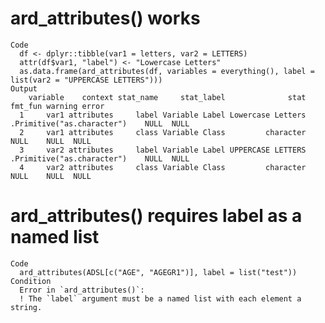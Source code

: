 # ard_attributes() works

    Code
      df <- dplyr::tibble(var1 = letters, var2 = LETTERS)
      attr(df$var1, "label") <- "Lowercase Letters"
      as.data.frame(ard_attributes(df, variables = everything(), label = list(var2 = "UPPERCASE LETTERS")))
    Output
        variable    context stat_name     stat_label              stat                    fmt_fun warning error
      1     var1 attributes     label Variable Label Lowercase Letters .Primitive("as.character")    NULL  NULL
      2     var1 attributes     class Variable Class         character                       NULL    NULL  NULL
      3     var2 attributes     label Variable Label UPPERCASE LETTERS .Primitive("as.character")    NULL  NULL
      4     var2 attributes     class Variable Class         character                       NULL    NULL  NULL

# ard_attributes() requires label as a named list

    Code
      ard_attributes(ADSL[c("AGE", "AGEGR1")], label = list("test"))
    Condition
      Error in `ard_attributes()`:
      ! The `label` argument must be a named list with each element a string.

